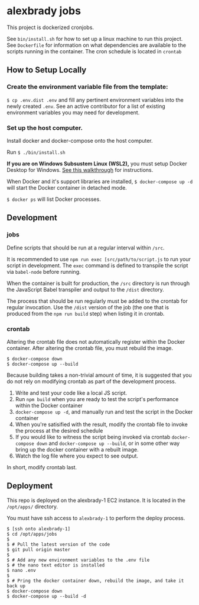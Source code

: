 # alexbrady jobs

This project is dockerized cronjobs.

See `bin/install.sh` for how to set up a linux machine to run this project.
See `Dockerfile` for information on what dependencies are available to the scripts running in the container.
The cron schedule is located in `crontab`

## How to Setup Locally

### Create the environment variable file from the template:

`$ cp .env.dist .env` and fill any pertinent environment variables into the newly created `.env`. See an active contributor for a list of existing environment variables you may need for development.

### Set up the host computer.

Install docker and docker-compose onto the host computer.

Run `$ ./bin/install.sh` 

**If you are on Windows Subsustem Linux (WSL2),** you must setup Docker Desktop for Windows. [See this walkthrough](https://docs.docker.com/desktop/windows/wsl/) for instructions.

When Docker and it's support libraries are installed, `$ docker-compose up -d` will start the Docker container in detached mode.

`$ docker ps` will list Docker processes.

## Development

### jobs

Define scripts that should be run at a regular interval within `/src`.

It is recommended to use `npm run exec [src/path/to/script.js` to run your script in development. The `exec` command is defined to transpile the script via `babel-node` before running. 

When the container is built for production, the `/src` directory is run through the JavaScript Babel transpiler and output to the `/dist` directory.

The process that should be run regularly must be added to the crontab for regular invocation. Use the `/dist` version of the job (the one that is produced from the `npm run build` step) when listing it in crontab.

### crontab

Altering the crontab file does not automatically register within the Docker container. After altering the crontab file, you must rebuild the image.

```
$ docker-compose down
$ docker-compose up --build
```

Because building takes a non-trivial amount of time, it is suggested that you do not rely on modifying crontab as part of the development process.

1. Write and test your code like a local JS script.
2. Run `npm build` when you are ready to test the script's performance within the Docker container
3. `docker-compose up -d`, and manually run and test the script in the Docker container
4. When you're satisified with the result, modify the crontab file to invoke the process at the desired schedule
5. If you would like to witness the script being invoked via crontab `docker-compose down` and `docker-compose up --build`, or in some other way bring up the docker container with a rebuilt image.
6. Watch the log file where you expect to see output.

In short, modify crontab last.

## Deployment

This repo is deployed on the alexbrady-1 EC2 instance. It is located in the `/opt/apps/` directory.

You must have ssh access to `alexbrady-1` to perform the deploy process.

```
$ [ssh onto alexbrady-1]
$ cd /opt/apps/jobs
$
$ # Pull the latest version of the code
$ git pull origin master
$
$ # Add any new environment variables to the .env file
$ # the nano text editor is installed
$ nano .env
$
$ # Pring the docker container down, rebuild the image, and take it back up
$ docker-compose down
$ docker-compose up --build -d
```